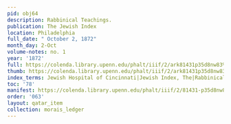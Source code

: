 ```yaml
---
pid: obj64
description: Rabbinical Teachings.
publication: The Jewish Index
location: Philadelphia
full_date: " October 2, 1872"
month_day: 2-Oct
volume-notes: no. 1
year: '1872'
full: https://colenda.library.upenn.edu/phalt/iiif/2/ark81431p35d8nw83%2FSHA256E-s8321266--a012f3a646dcaefebe7c6fc9404c5d8c9b88a80536290ee295b71facce7fc3c2.jpeg/full/3500,/0/default.jpg
thumb: https://colenda.library.upenn.edu/phalt/iiif/2/ark81431p35d8nw83%2FSHA256E-s8321266--a012f3a646dcaefebe7c6fc9404c5d8c9b88a80536290ee295b71facce7fc3c2.jpeg/full/!200,200/0/default.jpg
index_terms: Jewish Hospital of Cincinnati|Jewish Index, The|Rabbinical Teachings
toc: '78'
manifest: https://colenda.library.upenn.edu/phalt/iiif/2/81431-p35d8nw83/manifest
order: '063'
layout: qatar_item
collection: morais_ledger
---
```


